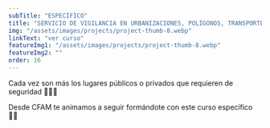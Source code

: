 ```yaml
---
subTitle: "ESPECÍFICO" 
title: "SERVICIO DE VIGILANCIA EN URBANIZACIONES, POLÍGONOS, TRANSPORTES Y ESPACIOS PÚBLICOS"
img: "/assets/images/projects/project-thumb-8.webp"
linkText: "ver curso"
featureImg1: "/assets/images/projects/project-thumb-8.webp"
featureImg2: ""
order: 16
---
```

Cada vez son más los lugares públicos o privados que requieren de seguridad 👮👮‍♂️ 

Desde CFAM te animamos a seguir formándote con este curso específico 💪🏻